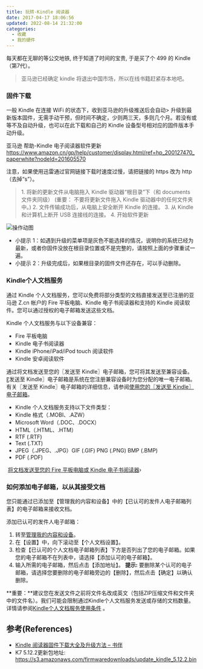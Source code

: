 ```yaml
---
title: 玩转-Kindle 阅读器
date: 2017-04-17 18:06:56
updated: 2022-08-14 21:32:00
categories:
  - 收藏
  - 我的硬件
---
```


每天都在无聊的等公交地铁, 终于知道了时间的宝贵, 于是买了个 499 的 Kindle（第7代）。

> 亚马逊已经确定 kindle 将退出中国市场，所以在线书籍赶紧存本地吧。

### 固件下载

一般 Kindle 在连接 WiFi 的状态下，收到亚马逊的升级推送后会自动> 升级到最新版本固件，无需手动干预，但时间不确定，少则两三天，多则几个月。若没有或等不及自动升级，也可以在此下载和自己的  Kindle 设备型号相对应的固件版本手动升级。

亚马逊 帮助-Kindle 电子阅读器软件更新
<https://www.amazon.cn/gp/help/customer/display.html/ref=hp_200127470_paperwhite?nodeId=201605570>

注意，如果使用迅雷通过官网链接下载时速度过慢，请把链接的 https 改为 http（去掉“s”）。

> 1\. 将新的更新文件从电脑拖入 Kindle 驱动器“根目录”下（和 documents 文件夹同级）
(重要： 不要将更新文件拖入 Kindle 驱动器中的任何文件夹中。)
> 2\. 文件传输成功后，从电脑上安全断开 Kindle 的连接。
> 3\. 从 Kindle 和计算机上断开 USB 连接线的连接。
> 4\. 开始软件更新

![操作动图](./imgs/%E7%8E%A9%E8%BD%AC-%E7%94%B5%E5%AD%90%E9%98%85%E8%AF%BB%E5%99%A8-Kindle/1662509-2397012b41520c53.gif)

* 小提示 1：如遇到升级的菜单项是灰色不能选择的情况，说明你的系统已经为最新，或者你固件没放在根目录位置或不是完整的，请按照上面的步骤重试一遍。
* 小提示 2：升级完成后，如果根目录的固件文件还存在，可以手动删除。

### Kindle个人文档服务

通过 Kindle 个人文档服务，您可以免费将部分类型的文档直接发送至已注册的亚马逊 Z.cn 帐户的 Fire 平板电脑、Kindle 电子书阅读器和支持的 Kindle 阅读软件。您可以通过授权的电子邮箱发送这些文档。

Kindle 个人文档服务与以下设备兼容：

* Fire 平板电脑
* Kindle 电子书阅读器
* Kindle iPhone/iPad/iPod touch 阅读软件
* Kindle 安卓阅读软件

通过将文档发送至您的〖发送至 Kindle〗电子邮箱，您可将其发送至兼容设备。〖发送至 Kindle〗电子邮箱是系统在您注册兼容设备时为您分配的唯一电子邮箱。有关〖发送至 Kindle〗电子邮箱的详细信息，请参阅[使用您的〖发送至 Kindle〗电子邮箱](https://www.amazon.cn/gp/help/customer/display.html?nodeId=201974220)。

* Kindle 个人文档服务支持以下文件类型：
* Kindle 格式（.MOBI、.AZW）
* Microsoft Word（.DOC、.DOCX）
* HTML（.HTML、.HTM）
* RTF (.RTF)
* Text (.TXT)
* JPEG（.JPEG、.JPG）GIF (.GIF) PNG (.PNG) BMP (.BMP)
* PDF (.PDF)

 [将文档发送至您的 Fire 平板电脑或 Kindle 电子书阅读器](https://www.amazon.cn/gp/help/customer/display.html/ref=hp_bc_nav?ie=UTF8&nodeId=201238330)›

### 如何添加电子邮箱，以从其接受文档

您只能通过已添加至【管理我的内容和设备】中的【已认可的发件人电子邮箱列表】的电子邮箱来接收文档。

添加已认可的发件人电子邮箱：

1. 转至[管理我的内容和设备](https://www.amazon.cn/manageyourkindle)。
2. 在【设置】中，向下滚动至【个人文档设置】。
3. 检查【已认可的个人文档电子邮箱列表】下方是否列出了您的电子邮箱。如果您的电子邮箱不在列表中，请选择【添加认可的电子邮箱】。
4. 输入所需的电子邮箱，然后点击【添加地址】。
  **提示:** 要删除某个认可的电子邮箱，请选择您要删除的电子邮箱旁边的【删除】，然后点击【确定】以确认删除。

**重要：**建议您在发送文件之前将文件名改成英文（包括ZIP压缩文件和文件夹中的文件名）。我们可能会限制通过Kindle个人文档服务发送或存储的文档数量。详情请参阅[Kindle个人文档服务使用条件](https://www.amazon.cn/gp/help/customer/display.html?nodeId=201124320) 。

## 参考(References)

* [Kindle 阅读器固件下载大全及升级方法 – 书伴](https://kindlefere.com/post/4.html)
* K7 5.12.2更新包地址: <https://s3.amazonaws.com/firmwaredownloads/update_kindle_5.12.2.bin>
